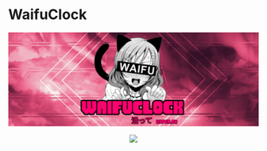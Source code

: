 
# **WaifuClock**
<img src="https://github.com/hyper-sh/WaifuClock/blob/0381d8fe35bb422df174d65b4843fd047d5e20c6/Picsart_22-02-12_15-48-57-640.png" />
<p align="center">
   <a href="https://t.me/weebo_setup" ><img src="https://img.shields.io/badge/Telegram-2CA5E0?style=for-the-badge&logo=telegram&logoColor=white"></a> 
   </p>

